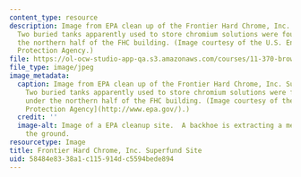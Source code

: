```yaml
---
content_type: resource
description: Image from EPA clean up of the Frontier Hard Chrome, Inc. Superfund site.
  Two buried tanks apparently used to store chromium solutions were found buried under
  the northern half of the FHC building. (Image courtesy of the U.S. Environmental
  Protection Agency.)
file: https://ol-ocw-studio-app-qa.s3.amazonaws.com/courses/11-370-brownfields-policy-and-practice-fall-2005/58484e8338a1c115914dc5594bede894_11-370f05.jpg
file_type: image/jpeg
image_metadata:
  caption: Image from EPA clean up of the Frontier Hard Chrome, Inc. Superfund site.
    Two buried tanks apparently used to store chromium solutions were found buried
    under the northern half of the FHC building. (Image courtesy of the [U.S. Environmental
    Protection Agency](http://www.epa.gov/).)
  credit: ''
  image-alt: Image of a EPA cleanup site.  A backhoe is extracting a metal tank from
    the ground.
resourcetype: Image
title: Frontier Hard Chrome, Inc. Superfund Site
uid: 58484e83-38a1-c115-914d-c5594bede894
---
```

